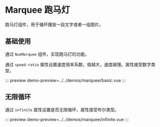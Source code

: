 # Marquee 跑马灯

跑马灯组件，用于循环播放一段文字或者一组图片。

## 基础使用

通过 `NueMarquee` 组件，实现跑马灯的功能。

通过 `speed-ratio` 属性设置速度倍率系数，值越大，速度越慢。属性接受数字类型。

::: preview
demo-preview=../../demos/marquee/basic.vue
:::

## 无限循环

通过 `infinite` 属性设置是否无限循环，属性接受布尔类型。

::: preview
demo-preview=../../demos/marquee/infinite.vue
:::
